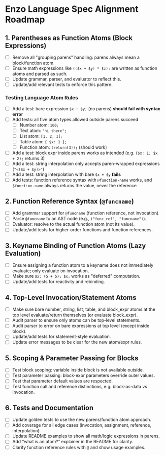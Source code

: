 # Enzo Language Spec Alignment Roadmap

## 1. Parentheses as Function Atoms (Block Expressions)
- [ ] Remove all "grouping parens" handling: parens always mean a block/function atom.
- [ ] Ensure math expressions like `(($x + $y) * $z);` are written as function atoms and parsed as such.
- [ ] Update grammar, parser, and evaluator to reflect this.
- [ ] Update/add relevant tests to enforce this pattern.

### Testing Language Atom Rules
- [ ] Add a test: bare expression `$x + $y;` (no parens) **should fail with syntax error**
- [ ] Add tests: all five atom types allowed outside parens succeed
    - [ ] Number atom: `100;`
    - [ ] Text atom: `"hi there";`
    - [ ] List atom: `[1, 2, 3];`
    - [ ] Table atom: `{ $x: 1 };`
    - [ ] Function atom: `(return(3));` (should work)
- [ ] Add a test: block expr inside parens works as intended (e.g. `($x: 1; $x + 2);` returns 3)
- [ ] Add a test: string interpolation only accepts paren-wrapped expressions (`"<($x + $y)>"`)
- [ ] Add a test: string interpolation with bare `$x + $y` **fails**
- [ ] Add tests: function reference syntax with `@function-name` works, and `$function-name` always returns the value, never the reference

## 2. Function Reference Syntax (`@funcname`)
- [ ] Add grammar support for `@funcname` (function reference, not invocation).
- [ ] Parse `@funcname` to an AST node (e.g., `("func_ref", "funcname")`).
- [ ] Evaluator: resolve to the actual function atom (not its value).
- [ ] Update/add tests for higher-order functions and function references.

## 3. Keyname Binding of Function Atoms (Lazy Evaluation)
- [ ] Ensure assigning a function atom to a keyname does not immediately evaluate; only evaluate on invocation.
- [ ] Make sure `$x: (5 + 5); $x;` works as "deferred" computation.
- [ ] Update/add tests for reactivity and rebinding.

## 4. Top-Level Invocation/Statement Atoms
- [ ] Make sure bare number, string, list, table, and block_expr atoms at the top level evaluate/return themselves (or evaluate block_expr).
- [ ] Audit parser to ensure only atoms can be top-level statements.
- [ ] Audit parser to error on bare expressions at top level (except inside block).
- [ ] Update/add tests for statement-style evaluation.
- [ ] Update error messages to be clear for the new atom/expr rules.

## 5. Scoping & Parameter Passing for Blocks
- [ ] Test block scoping: variable inside block is not available outside.
- [ ] Test parameter passing: block-expr parameters override outer values.
- [ ] Test that parameter default values are respected.
- [ ] Test function call and reference distinctions, e.g. block-as-data vs invocation.

## 6. Tests and Documentation
- [ ] Update golden tests to use the new parens/function atom approach.
- [ ] Add coverage for all edge cases (invocation, assignment, reference, interpolation).
- [ ] Update README examples to show all math/logic expressions in parens.
- [ ] Add “what is an atom?” explainer in the README for clarity.
- [ ] Clarify function reference rules with `@` and show usage examples.
